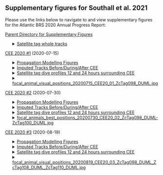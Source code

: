 <html>
<head>
  <meta charset='UTF-8'><meta name='viewport' content='width=device-width initial-scale=1'>
</head>
<body>

<h2>Supplementary figures for Southall et al. 2021</h2>

<div class="instructions"><p>Please use the links below to navigate to and view supplementary figures for the Atlantic BRS 2020 Annual Progress Report:</p></div>

<p><a href='https://duke.box.com/v/atlanticbrs-2020-sup-figs'>Parent Directory for Supplementary Figures</a></p>

<ul><details>
  <summary><a href='https://duke.box.com/v/report2020-whole-sattag-tracks'>Satellite tag whole tracks</a></summary>
  <p>2020_DF_Gm_All.jpg</p>
  <p>2020_DF_Zc_All.jpg</p>
  <p>2020_GmTag228_DUML_CEE20_01_CEE20_02.jpg</p>
  <p>2020_ZcTag098_DUML_CEE20_01_CEE20_02_CEE20_03.jpg</p>
  <p>2020_ZcTag099_DUML_CEE20_02.jpg</p>
  <p>2020_ZcTag100_DUML_CEE20_02.jpg</p>
  <p>2020_ZcTag101_DUML_CEE20_03.jpg</p>
  <p>2020_ZcTag102_DUML_CEE02_03.jpg</p>
  <p>2020_ZcTag103_DUML_CEE20_03.jpg</p>
  <p>2020_ZcTag105_DUMLCEE20_03.jpg</p>
  <p>2020_ZcTag106_DUML_CEE20_03.jpg</p>
  <p>2020_ZcTag107_DUML_CEE20_03.jpg</p>
  <p>2020_ZcTag108_DUML_CEE20_03.jpg</p>
  <p>2020_ZcTag109_DUML_CEE20_03.jpg</p>
  <p>2020_ZcTag110_DUML_CEE20_03.jpg</p>
  <p>2020_ZcTag111_DUML_CEE20_03.jpg</p>
</details></ul>

<p><a href="https://duke.box.com/v/report2020-cee-20-01">CEE 2020 #1</a> (2020-07-15)</p>
<ul><details>
  <summary><a href="https://duke.box.com/v/report2020-cee20-01-propmod">Propagation Modelling Figures</a></summary>
  <p>01_ZcTag098_DUML for 1315 EDT_14 July_10m.png</p>
  <p>02_ZcTag098_DUML for 1315 EDT_14 July_1000m.png</p>
  <p>03_ZcTag098_DUML for 2248 EDT_14 July_10 m.png</p>
  <p>04_ZcTag098_DUML for 2248 EDT_14 July_1200m.png</p>
  <p>05_ZcTag098_DUML for 0600 EDT_15 July_10m.png</p>
  <p>06_ZcTag098_DUML for 0600 EDT_15 July_1200m.png</p>
  <p>07a_ZcTag098_DUML for 0913 EDT_15 July_10m_start posit.png</p>
  <p>07b_ZcTag098_DUML for 0913 EDT_15 July_10m end posit.png</p>
  <p>08a_ZcTag098_DUML for 0913 EDT_15 July_1300m_start posit.png</p>
  <p>08b_ZcTag098_DUML for 0913 EDT_15 July_1300m_end posit.png</p>
  <p>09a_ZcTag098_DUML for 1058 EDT_15 July_10m_START CEE posit.png</p>
  <p>09b_ZcTag098_DUML for 1058 EDT_15 July_10m_END CEE posit.png</p>
  <p>10a_ZcTag098_DUML for 1058 EDT_15 July_100m_START CEE posit.png</p>
  <p>10b_ZcTag098_DUML for 1058 EDT_15 July_100m_END CEE posit.png</p>
  <p>11a_ZcTag098_DUML for 1058 EDT 15 July_300m_START CEE posit.png</p>
  <p>11b_ZcTag098_DUML for 1058 EDT 15 July_300m_END CEE posit.png</p>
  <p>12a_ZcTag098_DUML for 1058 EDT 15 July_1500m_START CEE posit.png</p>
  <p>12b_ZcTag098_DUML for 1058 EDT 15 July_1500m_END CEE posit.png</p>
  <p>13a_ZcTag098_DUML_interpolated posit during CEE_10m_START COLE.png</p>
  <p>13b_ZcTag098_DUML_interpolated posit during CEE_10m_END COLE.png</p>
  <p>14a_ZcTag098_DUML_interpolated posit during CEE_350m_START COLE.png</p>
  <p>14b_ZcTag098_DUML_interpolated posit during CEE_350m_END COLE.png</p>
  <p>15a_ZcTag098_DUML_interpolated posit during CEE_1500m_START COLE.png</p>
  <p>15b_ZcTag098_DUML_interpolated posit during CEE_1500m_END COLE.png</p>
</details>
<details>
  <summary><a href="https://duke.box.com/v/report2020-cee20-01-imputed">Imputed Tracks Before/During/After CEE</a></summary>
  <p>GmTag228_DUML-CEE_20-01_Estimated-Locations-CEE.png</p>
  <p>ZcTag098_DUML-CEE_20-01_Estimated-Locations-CEE.png</p>
</details>
<details>
  <summary><a href="https://duke.box.com/v/report2020-cee20-01-diveprof">Satellite tag dive profiles 12 and 24 hours surrounding CEE</a></summary>
  <p>GmTag228_DUML_201582_cee_20_01_12hr.png</p>
  <p>GmTag228_DUML__201582_cee_20_01_24hr.png</p>
  <p>ZcTag098_DUML__180771_cee_20_01_12hr.png</p>
  <p>ZcTag098_DUML__180771_cee_20_01_24hr.png</p>
</details>
<details>
  <summary><a href="https://duke.box.com/v/report2020-cee-20-01">focal_animal_visual_positions_20200715_CEE20_01_ZcTag098_DUML.jpg</a></summary>
</details></ul>

<p><a href="https://duke.box.com/v/report2020-cee-20-02">CEE 2020 #2</a> (2020-07-30)</p>
<ul><details>
  <summary><a href="https://duke.box.com/v/report2020-cee20-02-propmod">Propagation Modelling Figures</a></summary>
  <p>01_ZcTag099_DUML_27 July_10m.png</p>
  <p>02a_ZcTag099_DUML_27 July_1500m_START.png</p>
  <p>02b_ZcTag099_DUML_27 July_1500m_END.png</p>
  <p>03a_ZcTag100_DUML_27 July_10m_START.png</p>
  <p>03b_ZcTag100_DUML_27 July_10m_END.png</p>
  <p>04a_ZcTag100_DUML_27 July_300m_START.png</p>
  <p>04b_ZcTag100_DUML_27 July_300m_END.png</p>
  <p>05a_ZcTag099_DUML_28 July 1400 EDT_10m_START.png</p>
  <p>05b_ZcTag099_DUML_28 July 1400 EDT_10m_END.png</p>
  <p>06a_ZcTag099_DUML_28 July 1400 EDT_1900m_START.png</p>
  <p>06b_ZcTag099_DUML_28 July 1400 EDT_1900m_END.png</p>
  <p>07a_ZcTag100_DUML_28 July 1400 EDT_10m_START.png</p>
  <p>07b_ZcTag100_DUML_28 July 1400 EDT_10m_END.png</p>
  <p>08a_ZcTag100_DUML_28 July 1400 EDT_1800m_START.png</p>
  <p>08b_ZcTag100_DUML_28 July 1400 EDT_1800m_END.png</p>
  <p>09a_ZcTag099_DUML_29 July 1200 EDT_10m_END.png</p>
  <p>09b_ZcTag099_DUML_29 July_1200 EDT_10m_START.png</p>
  <p>10a_ZcTag099_DUML_29 July_1200 EDT_1000_START.png</p>
  <p>10b_ZcTag099_DUML_29 July_1200 EDT_1000m_END.png</p>
  <p>11a_ZcTag100_DUML_29 July_1200 EDT_10m_START.png</p>
  <p>11b_ZcTag100_DUML_29 July_1200 EDT_10m_END.png</p>
  <p>12a_ZcTag100_DUML_29 July 1200 EDT_1500m_START.png</p>
  <p>12b_ZcTag100_DUML_29 July 1200 EDT_1500m_END.png</p>
  <p>13a_ZcTag099_DUML_29 July_2000 EDT_100m_START.png</p>
  <p>13b_ZcTag099_DUML_29 July_2000 EDT_100m_END.png</p>
  <p>14a_ZcTag099_DUML_29 July_2000 EDT_500m_START.png</p>
  <p>14b_ZcTag099_DUML_29 July_2000 EDT_500m_END.png</p>
  <p>15a_ZcTag100_DUML_29 July 2000 EDT_10m_START.png</p>
  <p>15b_ZcTag100_DUML_29 July 2000 EDT_10m_END.png</p>
  <p>16a_ZcTag100_DUML_29 July 2000 EDT_500_START.png</p>
  <p>16b_ZcTag100_DUML_29 July 2000 EDT_500m_END.png</p>
  <p>17a_ZcTag098_DUML_29 July_2000 EDT_10m_START.png</p>
  <p>17b_ZcTag098_DUML_29 July 2000 EDT_10m_END.png</p>
  <p>18a_ZcTag098_DUML_29 July 2000 EDT_900m_START.png</p>
  <p>18b_ZcTag098_DUML_29 July 2000 EDT_900m_END.png</p>
  <p>19a_ZcTag099_DUML_AT argos posit post CEE_10m_START.png</p>
  <p>19b_ZcTag099_DUML AT argos posit post CEE_10m_END.png</p>
  <p>20a_ZcTag099_DUML_BEST ESTIMATE DURING CEE_10m_START.png</p>
  <p>20b_ZcTag099_DUML_BEST ESTIMATE DURING CEE_10m_END.png</p>
  <p>21a_ZcTag099_DUML_BEST ESTIMATE DURING CEE_250m_START.png</p>
  <p>21b_ZcTag099_DUML_BEST ESTIMATE DURING CEE_250m_END.png</p>
  <p>22a_ZcTag099_DUML_BEST ESTIMATE DURING CEE_500m_START.png</p>
  <p>22b_ZcTag099_DUML_BEST ESTIMATE DURING CEE_500m_END.png</p>
  <p>23a_ZcTag100_DUML_BEST ESTIMATE DURING CEE_10m_START.png</p>
  <p>23b_ZcTag100_DUML_BEST ESTIMATE DURING CEE_10m_END.png</p>
  <p>24a_ZcTag100_DUML_BEST ESTIMATE DURING CEE_250m_START.png</p>
  <p>24b_ZcTag100_DUML_BEST ESTIMATE DURING CEE_250m_END.png</p>
  <p>25a_ZcTag100_DUML_BEST ESTIMATE DURING CEE_500m_START.png</p>
  <p>25b_ZcTag100_DUML_BEST ESTIMATE DURING CEE_500m_END.png</p>
</details>
<details>
  <summary><a href="https://duke.box.com/v/report2020-cee20-02-imputed">Imputed Tracks Before/During/After CEE</a></summary>
  <p>ZcTag099-CEE_20-02_Estimated-Locations-CEE.png</p>
  <p>ZcTag100-CEE_20-02_Estimated-Locations-CEE.png</p>
</details>
<details>
  <summary><a href="https://duke.box.com/v/report2020-cee20-02-diveprof">Satellite tag dive profiles 12 and 24 hours surrounding CEE</a></summary>
  <p>ZcTag099_DUML_173074_cee_20_02_12hr.png</p>
  <p>ZcTag099_DUML_173074_cee_20_02_24hr.png</p>
  <p>ZcTag100_DUML_180776_cee_20_02_12hr.png</p>
  <p>ZcTag100_DUML_180776_cee_20_02_24hr.png</p>
</details>
<details>
  <summary><a href="https://duke.box.com/v/report2020-cee-20-02">focal_animals_best_positions_20200730_CEE20_02_ZcTag098_DUML-ZcTag100_DUML.jpg</a></summary>
</details></ul>

<p><a href="https://duke.box.com/v/report2020-cee-20-03">CEE 2020 #3</a> (2020-08-19)</p>
<ul><details>
  <summary><a href="https://duke.box.com/v/report2020-cee20-03-propmod">Propagation Modelling Figures</a></summary>
  <p>01a_ZcTag105_DUML for 17 Aug nominal_10m_START.png</p>
  <p>01b_ZcTag105_DUML for 17 Aug nominal_10m_END.png</p>
  <p>02a_ZcTag105_DUML for 17 Aug nominal_1700m_START.png</p>
  <p>02b_ZcTag105_DUML for 17 Aug nominal_1700m_END.png</p>
  <p>03a_ZcTag110_DUML for 17 Aug nominal_10m_START.png</p>
  <p>03b_ZcTag110_DUML for 17 Aug_nominal_10m_END.png</p>
  <p>05a_ZcTag110_DUML for 18 Aug 1059_10m_START.png</p>
  <p>05b_ZcTag110_DUML for 18 Aug 1059_10m_END.png</p>
  <p>06a_ZcTag110_DUML for 18 Aug 1059_1800m_START.png</p>
  <p>06b_ZcTag110_DUML for 18 Aug 1059_1800m_END.png</p>
  <p>07a_ZcTag105_DUML_ZcTag108_DUML for 18 Aug 1059_10m_START.png</p>
  <p>07b_ZcTag105_DUML_ZcTag108_DUML for 18 Aug 1059_10m_END.png</p>
  <p>08a_ZcTag105_DUML_ZcTag108_DUML for 18 Aug 1059_1400m_START.png</p>
  <p>08b_ZcTag105_DUML_ZcTag108_DUML for 18 Aug 1059_1400m_END.png</p>
  <p>09a_Zc20_231a_for 18 Aug 1325_10m_START.png</p>
  <p>09b_Zc20_231a for 18 Aug 1325_10m_END.png</p>
  <p>10a_Zc20_231a for 18 Aug 1325_1700m_START.png</p>
  <p>10b_Zc20_231a for 18 Aug 1325_1700m_END.png</p>
  <p>11a_Zc20_231a for 18 Aug 2000_10m_START.png</p>
  <p>11b_Zc20_231a for 18 Aug 2000_10m_END.png</p>
  <p>12a_Zc20_231a for 18 Aug 2000_1700m_START.png</p>
  <p>12b_Zc20_231a for 18 Aug 2000_1700m_END.png</p>
  <p>13a_ZcTag110_DUML for 19 Aug 0928_10m_START.png</p>
  <p>13b_ZcTag110_DUML for 19 Aug 0928_10m_END.png</p>
  <p>14a_ZcTag110_DUML for 19 Aug 0928_1700m_START.png</p>
  <p>14b_ZcTag110_DUML for 19 Aug 0928_1700m_END.png</p>
  <p>15a_ZcTag110_DUML for 19 Aug 1043_10m_START.png</p>
  <p>15b_ZcTag110_DUML for 19 Aug 1043_10m_END.png</p>
  <p>16a_ZcTag108_DUML for 19 Aug 1043_1500m_START.png</p>
  <p>16b_ZcTag108_DUML for 19 Aug 1043_1500m_END .png</p>
  <p>17a_ZcTag108_DUML_Zc20_232a for 19 Aug 1313_10m_START.png</p>
  <p>17b_ZcTag108_DUML_Zc20_232a for 19 Aug 1313_10m_END.png</p>
  <p>18a_ZcTag108_DUML_Zc20_232a for 19 Aug 1313_1700m_START.png</p>
  <p>18b_ZcTag108_DUML_Zc20_232a for 19 Aug 1313_1700m_END.png</p>
</details>
<details>
  <summary><a href="https://duke.box.com/v/report2020-cee20-03-imputed">Imputed Tracks Before/During/After CEE</a></summary>
  <p>ZcTag098_DUML-CEE_20-03_Estimated-Locations-CEE.png</p>
  <p>ZcTag101_DUML-CEE_20-03_Estimated-Locations-CEE.png</p>
  <p>ZcTag102_DUML-CEE_20-03_Estimated-Locations-CEE.png</p>
  <p>ZcTag103_DUML-CEE_20-03_Estimated-Locations-CEE.png</p>
  <p>ZcTag105_DUML-CEE_20-03_Estimated-Locations-CEE.png</p>
  <p>ZcTag106_DUML-CEE_20-03_Estimated-Locations-CEE.png</p>
  <p>ZcTag107_DUML-CEE_20-03_Estimated-Locations-CEE.png</p>
  <p>ZcTag108_DUML-CEE_20-03_Estimated-Locations-CEE.png</p>
  <p>ZcTag109_DUML-CEE_20-03_Estimated-Locations-CEE.png</p>
  <p>ZcTag110_DUML-CEE_20-03_Estimated-Locations-CEE.png</p>
  <p>ZcTag111_DUML-CEE_20-03_Estimated-Locations-CEE.png</p>
</details>
<details>
  <summary><a href="https://duke.box.com/v/report2020-cee-20-03-diveprof">Satellite tag dive profiles 12 and 24 hours surrounding CEE</a></summary>
  <p>ZcTag103_DUML_180770_cee_20_03_12hr.png</p>
  <p>ZcTag103_DUML_180770_cee_20_03_24hr.png</p>
  <p>ZcTag105_DUML_201579_cee_20_03_12hr.png</p>
  <p>ZcTag105_DUML_201579_cee_20_03_24hr.png</p>
  <p>ZcTag106_DUML_201574_cee_20_03_12hr.png</p>
  <p>ZcTag106_DUML_201574_cee_20_03_24hr.png</p>
  <p>ZcTag107_DUML_201589_cee_20_03_12hr.png</p>
  <p>ZcTag107_DUML_201589_cee_20_03_24hr.png</p>
  <p>ZcTag108_DUML_201576_cee_20_03_12hr.png</p>
  <p>ZcTag108_DUML_201576_cee_20_03_24hr.png</p>
  <p>ZcTag109_DUML_201575_cee_20_03_12hr.png</p>
  <p>ZcTag109_DUML_201575_cee_20_03_24hr.png</p>
  <p>ZcTag110_DUML_201581_cee_20_03_12hr.png</p>
  <p>ZcTag110_DUML_201581_cee_20_03_24hr.png</p>
  <p>ZcTag111_DUML_201584_cee_20_03_12hr.png</p>
  <p>ZcTag111_DUML_201584_cee_20_03_24hr.png</p>
</details>
<details>
  <summary><a href="https://duke.box.com/v/report2020-cee-20-03">focal_animal_visual_positions_20200819_CEE20_03_ZcTag098_DUML_ZcTag108_DUML_ZcTag110_DUML.jpg</a></summary>
</details></ul>

</body>
</html>
